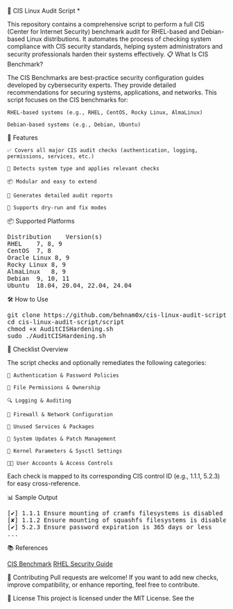 🔐 CIS Linux Audit Script *

This repository contains a comprehensive script to perform a full CIS (Center for Internet Security) benchmark audit for RHEL-based and Debian-based Linux distributions. It automates the process of checking system compliance with CIS security standards, helping system administrators and security professionals harden their systems effectively.
📋 What Is CIS Benchmark?

The CIS Benchmarks are best-practice security configuration guides developed by cybersecurity experts. They provide detailed recommendations for securing systems, applications, and networks. This script focuses on the CIS benchmarks for:

    RHEL-based systems (e.g., RHEL, CentOS, Rocky Linux, AlmaLinux)

    Debian-based systems (e.g., Debian, Ubuntu)

🚀 Features

    ✅ Covers all major CIS audit checks (authentication, logging, permissions, services, etc.)

    🧠 Detects system type and applies relevant checks

    📦 Modular and easy to extend

    📄 Generates detailed audit reports

    🔄 Supports dry-run and fix modes

📦 Supported Platforms
<pre lang="markdown">
Distribution	Version(s)
RHEL	7, 8, 9
CentOS	7, 8
Oracle Linux 8, 9
Rocky Linux	8, 9
AlmaLinux	8, 9
Debian	9, 10, 11
Ubuntu	18.04, 20.04, 22.04, 24.04
</pre>

🛠️ How to Use

<pre lang="markdown">
git clone https://github.com/behnam0x/cis-linux-audit-script.git
cd cis-linux-audit-script/script
chmod +x AuditCISHardening.sh
sudo ./AuditCISHardening.sh
</pre>

📑 Checklist Overview

The script checks and optionally remediates the following categories:

    🔐 Authentication & Password Policies

    📁 File Permissions & Ownership

    🔍 Logging & Auditing

    🧱 Firewall & Network Configuration

    🧹 Unused Services & Packages

    🧾 System Updates & Patch Management

    🧬 Kernel Parameters & Sysctl Settings

    🧑‍💻 User Accounts & Access Controls

Each check is mapped to its corresponding CIS control ID (e.g., 1.1.1, 5.2.3) for easy cross-reference.

📊 Sample Output
<pre lang="markdown">
[✔] 1.1.1 Ensure mounting of cramfs filesystems is disabled
[✘] 1.1.2 Ensure mounting of squashfs filesystems is disabled
[✔] 5.2.3 Ensure password expiration is 365 days or less
...
</pre>
📚 References

[CIS Benchmark](https://www.cisecurity.org/cis-benchmarks/)
[RHEL Security Guide](https://docs.redhat.com/en/documentation/red_hat_enterprise_linux/10#Security)

🤝 Contributing
Pull requests are welcome! If you want to add new checks, improve compatibility, or enhance reporting, feel free to contribute.

📄 License
This project is licensed under the MIT License. See the 


  
